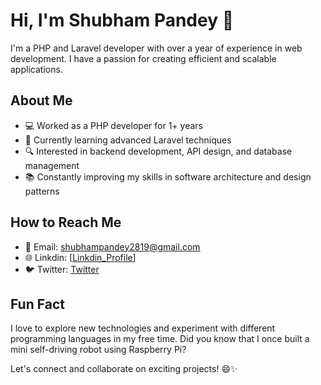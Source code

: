 # Hi, I'm Shubham Pandey 👋

I'm a PHP and Laravel developer with over a year of experience in web development. I have a passion for creating efficient and scalable applications.

## About Me

- 💻 Worked as a PHP developer for 1+ years
- 🌱 Currently learning advanced Laravel techniques
- 🔍 Interested in backend development, API design, and database management
- 📚 Constantly improving my skills in software architecture and design patterns

## How to Reach Me

- 📧 Email: shubhampandey2819@gmail.com
- 🌐 Linkdin: [[Linkdin_Profile](https://in.linkedin.com/in/shubham-pandey-8b59aa215)]
- 🐦 Twitter: [Twitter]()

## Fun Fact

I love to explore new technologies and experiment with different programming languages in my free time. Did you know that I once built a mini self-driving robot using Raspberry Pi?

Let's connect and collaborate on exciting projects! 😄✨
